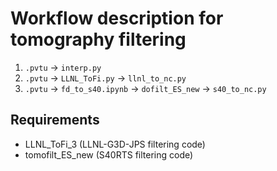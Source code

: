 # Workflow description for tomography filtering

1. `.pvtu` -> `interp.py`
2. `.pvtu` -> `LLNL_ToFi.py` -> `llnl_to_nc.py`
3. `.pvtu` -> `fd_to_s40.ipynb` -> `dofilt_ES_new` -> `s40_to_nc.py`

## Requirements

- LLNL_ToFi_3 (LLNL-G3D-JPS filtering code)
- tomofilt_ES_new (S40RTS filtering code)
